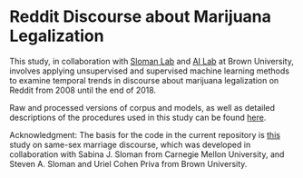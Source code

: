 # Reddit Discourse about Marijuana Legalization
This study, in collaboration with [Sloman Lab](https://sites.google.com/site/slomanlab/) and [AI Lab](https://brown.edu/Research/AI/people/carsten.html) at Brown University, involves applying unsupervised and supervised machine learning methods to examine temporal trends in discourse about marijuana legalization on Reddit from 2008 until the end of 2018.

Raw and processed versions of corpus and models, as well as detailed descriptions of the procedures used in this study can be found [here](https://drive.google.com/open?id=17PjV5gPub15kSaHpw9JVP1SNpj1k3vK-).

Acknowledgment: The basis for the code in the current repository is [this](https://github.com/BabakHemmatian/Gay_Marriage_Corpus_Study]) study on same-sex marriage discourse, which was developed in collaboration with Sabina J. Sloman from Carnegie Mellon University, and Steven A. Sloman and Uriel Cohen Priva from Brown University.
